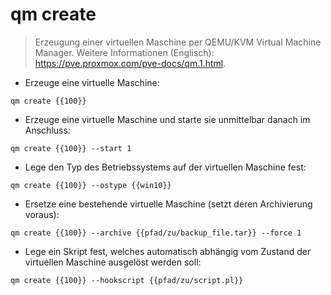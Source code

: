 # qm create

> Erzeugung einer virtuellen Maschine per QEMU/KVM Virtual Machine Manager.
> Weitere Informationen (Englisch): <https://pve.proxmox.com/pve-docs/qm.1.html>.

- Erzeuge eine virtuelle Maschine:

`qm create {{100}}`

- Erzeuge eine virtuelle Maschine und starte sie unmittelbar danach im Anschluss:

`qm create {{100}} --start 1`

- Lege den Typ des Betriebssystems auf der virtuellen Maschine fest:

`qm create {{100}} --ostype {{win10}}`

- Ersetze eine bestehende virtuelle Maschine (setzt deren Archivierung voraus):

`qm create {{100}} --archive {{pfad/zu/backup_file.tar}} --force 1`

- Lege ein Skript fest, welches automatisch abhängig vom Zustand der virtuellen Maschine ausgelöst werden soll:

`qm create {{100}} --hookscript {{pfad/zu/script.pl}}`

